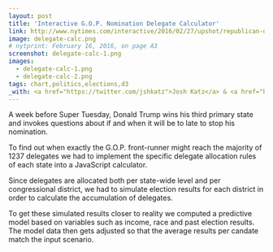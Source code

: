 ```yaml
---
layout: post
title: 'Interactive G.O.P. Nomination Delegate Calculator'
link: http://www.nytimes.com/interactive/2016/02/27/upshot/republican-delegate-calculator-how-trump-can-win.html
image: delegate-calc.png
# nytprint: February 16, 2016, on page A3
screenshot: delegate-calc-1.png
images:
  - delegate-calc-1.png
  - delegate-calc-2.png
tags: chart,politics,elections,d3
_with: <a href="https://twitter.com/jshkatz">Josh Katz</a> & <a href="http://larrybuch.com/">Larry Buchanan</a>
---
```


A week before Super Tuesday, Donald Trump wins his third primary state and invokes questions about if and when it will be to late to stop his nomination.

To find out when exactly the G.O.P. front-runner might reach the majority of 1237 delegates we had to implement the specific delegate allocation rules of each state into a JavaScript calculator.

Since delegates are allocated both per state-wide level and per congressional district, we had to simulate election results for each district in order to calculate the accumulation of delegates.

To get these simulated results closer to reality we computed a predictive model based on variables such as income, race and past election results. The model data then gets adjusted so that the average results per candate match the input scenario.
